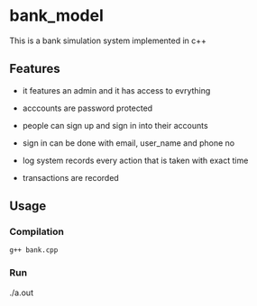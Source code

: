 # bank_model
This is a bank simulation system implemented in c++

## Features

   - it features an admin and it has access to evrything
  
   - acccounts are password protected
    
   - people can sign up and sign in into their accounts
    
   - sign in can be done with email, user_name and phone no
    
   - log system records every action that is taken with exact time
    
   - transactions are recorded
   
   
   
   ## Usage
   
   ### Compilation
   
    g++ bank.cpp
  ### Run
  
   ./a.out
   
  
